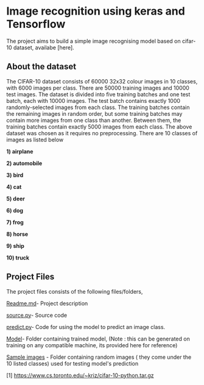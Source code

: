 # Image recognition using keras and Tensorflow
The project aims to build a simple image recognising model based on cifar-10 dataset, availabe [here].

## About the dataset
The CIFAR-10 dataset consists of 60000 32x32 colour images in 10 classes, with 6000 images per class. There are 50000 training images and 10000 test images.
The dataset is divided into five training batches and one test batch, each with 10000 images. The test batch contains exactly 1000 randomly-selected images from each class. The training batches contain the remaining images in random order, but some training batches may contain more images from one class than another. Between them, the training batches contain exactly 5000 images from each class.
The above dataset was chosen as it requires no preprocessing.
There are 10 classes of images as listed below


**1) airplane**

**2) automobile**	

**3) bird**

**4) cat**

**5) deer**

**6) dog**

**7) frog**

**8) horse**

**9) ship**

**10) truck**

## Project Files
The project files consists of the following files/folders,

[Readme.md](Readme.md)- Project description

[source.py](source.py)- Source code

[predict.py](predict.py)- Code for using the model to predict an image class.

[Model](Model)- Folder containing trained model, (Note : this can be generated on training on any compatible machine, its provided here for reference)

[Sample images](Sample-images) - Folder containing random images ( they come under the 10 listed classes) used for testing model's prediction






















[1] https://www.cs.toronto.edu/~kriz/cifar-10-python.tar.gz

